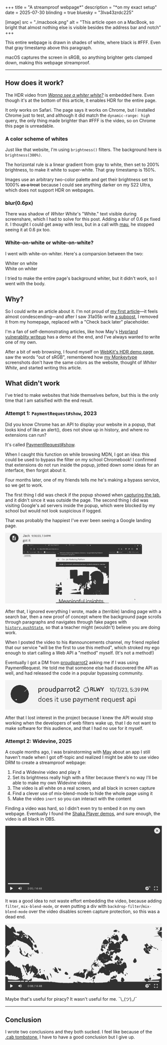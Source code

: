 +++
title = "A streamproof webpage*"
description = "*on my exact setup"
date = 2025-07-30
blinding = true
bluesky = "3lva43zrdc225"

[image]
src = "./macbook.png"
alt = "This article open on a MacBook, so bright that almost nothing else is visible besides the address bar and notch"
+++

This entire webpage is drawn in shades of white, where black is #FFF. Even that gray timestamp above this paragraph.

macOS captures the screen in sRGB, so anything brighter gets clamped down, making this webpage streamproof.

---

## How does it work?

The HDR video from [_Wanna see a whiter white?_](https://kidi.ng/wanna-see-a-whiter-white/) is embedded here.
Even though it's at the bottom of this article, it enables HDR for the entire page.

It only works on Safari. The page says it works on Chrome, but I installed Chrome just to test, and although it did match the `dynamic-range: high` query, the only thing made brighter than #FFF is the video, so on Chrome this page is unreadable.

### A color scheme of whites

Just like that website, I'm using `brightness()` filters.
The background here is `brightness(300%)`.

<!-- In addition, I must put `backdrop-filter: brightness()`, with zero arguments, on each element I make bright. -->

The horizontal rule is a linear gradient from gray to white, then set to 200% brightness, to make it white to super-white.
That gray timestamp is 150%.

Images use an arbitrary two-color palette and get their brightness set to 1000% ~~as a treat~~ because I could see anything darker on my S22 Ultra, which does not support HDR on webpages.

### blur(0.6px)

There was shadow of _Whiter White_'s "White." text visible during screenshare, which I had to solve for this post. Adding a blur of 0.6 px fixed it.
I thought I could get away with less, but in a call with [mau](https://mau.monster), he stopped seeing it at 0.6 px too.

### White-on-white or white-on-white?

I went with white-on-whiter. Here's a comparsion between the two:

<div id="contain">
<div id="dark">
<span>Whiter on white</span>
</div>
<div id="light">
White on whiter
</div>
</div>

I tried to make the entire page's background whiter, but it didn't work, so I went with the body.

## Why?

So I could write an article about it. I'm not proud of [my first article](/blog/optimize-88x31s)&mdash;it feels almost condescending&mdash;and after I saw 31a05b write [a subpost](https://www.31a05b.net/f/short/note-on-8831.html), I removed it from my homepage, replaced with a "Check back later" placeholder.

I'm a fan of self-demonstrating articles, like how May's [Hyprland vulnerablity writeup](https://split.pet/blog/2024/09/hyprland-vulnerability) has a demo at the end, and I've always wanted to write one of my own.

After a bit of web browsing, I found myself on [WebKit's HDR demo page](https://webkit.org/blog-files/color-gamut/), saw the words "out of sRGB",
remembered how [my Monkeytype](https://monkeytype.com/profile/jack5079) screenshots don't have the same colors as the website, thought of _Whiter White_, and started writing this article.

## What didn't work

I've tried to make websites that hide themselves before, but this is the only time that I am satisified with the end result.

### Attempt 1: `PaymentRequest#show`, 2023

Did you know Chrome has an API to display your website in a popup, that looks kind of like an alert(), does not show up in history, and where no extensions can run?

It's called [PaymentRequest#show](https://developer.mozilla.org/en-US/docs/Web/API/PaymentRequest/show).

When I caught this function on while browsing MDN, I got an idea: this could be used to bypass the filter on my school Chromebook!
I confirmed that extensions do not run inside the popup, jotted down some ideas for an interface, then forgot about it.

Four months later, one of my friends tells me he's making a bypass service, so we get to work.

The first thing I did was check if the popup showed when [capturing the tab](https://developer.mozilla.org/en-US/docs/Mozilla/Add-ons/WebExtensions/API/tabs/captureTab), and it didn't since it was outside the page.
The second thing I did was visiting Google's ad servers inside the popup,
which were blocked by my school but would not look suspicious if logged.

That was probably the happiest I've ever been seeing a Google landing page.

![Jack: got it (marketingplatform.google.com open inside a popup on Chrome OS)](./poc.png)

After that, I ignored everything I wrote,
made a (terrible) landing page with a search bar,
then a new proof of concept where
the background page scrolls through paragraphs
and navigates through fake pages with [`history.pushState`](https://developer.mozilla.org/en-US/docs/Web/API/History/pushState), so that a teacher might (wouldn't) believe
you are doing work.

When I posted the video to his #announcements channel, my friend replied that our service "will be the first to use this method",
which stroked my ego enough to start calling a Web API a "method" myself. (It's not a method!)

Eventually I got a DM from <span data-nosnippet>[proudparrot2](https://proudparrot2.com/)</span> asking me if I was using PaymentRequest. He told me that someone else had discovered the API as well, and had released the code in a popular bypassing community.

![proudparrot2: does it use payment request api](./proudparrot2.png)

After that I lost interest in the project because I knew the API would stop working when the developers of web filters wake up, that I do not want to make software for this audience, and that I had no use for it myself.

### Attempt 2: Widevine, 2025

A couple months ago, I was brainstorming with [May](https://split.pet) about an app I still haven't made when I got off-topic and realized I might be able to use video DRM to create a streamproof webpage:

1. Find a Widevine video and play it
2. Set its brightness really high with a filter because there's no way I'll be able to make my own Widevine videos
3. The video is all white on a real screen, and all black in screen capture
4. Find a clever use of mix-blend-mode to hide the whole page using it
5. Make the video `inert` so you can interact with the content

Finding a video was hard, so I didn't even try to embed it on my own webpage.
Eventually I found the [Shaka Player demos](https://shaka-project.github.io/shaka-player/demo/), and sure enough, the video is all black in OBS.

![Shaka Player showing all black](./widevine-black.png)

It was a good idea to not waste effort embedding the video, because adding `filter`, `mix-blend-mode`, or even putting
a div with `backdrop-filter`/`mix-blend-mode` over the video disables screen capture protection, so this was a dead end.

![Shaka Player showing Sintel](./widevine-playing.png)

Maybe that's useful for <span data-nosnippet>piracy</span>? It wasn't useful for me. ¯\\\_(ツ)\_/¯

---

## Conclusion

I wrote two conclusions and they both sucked. I feel like because of the [.cab tombstone](<https://en.wikipedia.org/wiki/Tombstone_(typography)>), I have to have a good conclusion but I give up.
